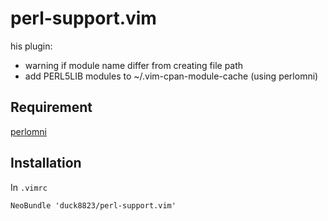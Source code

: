 # perl-support.vim
  
his plugin:  
 - warning if module name differ from creating file path
 - add PERL5LIB modules to ~/.vim-cpan-module-cache (using perlomni)

## Requirement
[perlomni](https://github.com/c9s/perlomni.vim)  
  
## Installation
In `.vimrc`
```vim
NeoBundle 'duck8823/perl-support.vim'
```
